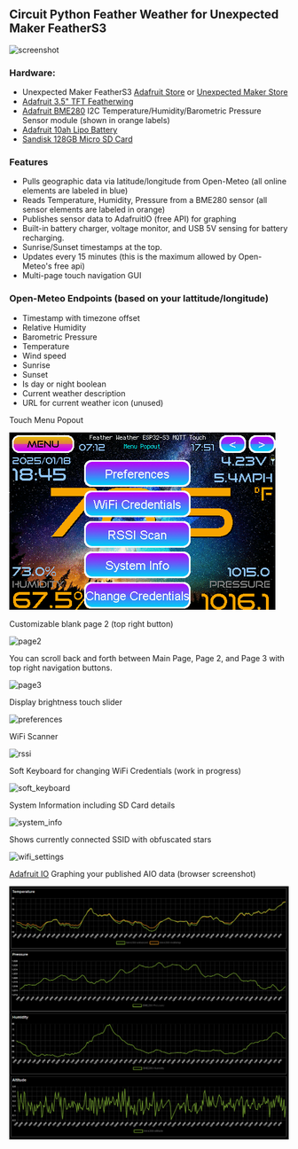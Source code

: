 ## Circuit Python Feather Weather for Unexpected Maker FeatherS3

![screenshot](https://github.com/user-attachments/assets/d3e02e73-cdfe-4ec6-bc5f-0e70463ea007)

### Hardware:
- Unexpected Maker FeatherS3 [Adafruit Store](https://www.adafruit.com/product/5399) or [Unexpected Maker Store](https://unexpectedmaker.com/shop.html#!/FeatherS3/p/577111310)
- [Adafruit 3.5" TFT Featherwing](https://www.adafruit.com/product/3651)
- [Adafruit BME280](https://www.adafruit.com/product/2652) I2C Temperature/Humidity/Barometric Pressure Sensor module (shown in orange labels)
- [Adafruit 10ah Lipo Battery](https://www.adafruit.com/product/5035)
- [Sandisk 128GB Micro SD Card](https://www.amazon.com/gp/product/B073JYC4XM)

### Features
- Pulls geographic data via latitude/longitude from Open-Meteo (all online elements are labeled in blue)
- Reads Temperature, Humidity, Pressure from a BME280 sensor (all sensor elements are labeled in orange)
- Publishes sensor data to AdafruitIO (free API) for graphing
- Built-in battery charger, voltage monitor, and USB 5V sensing for battery recharging.
- Sunrise/Sunset timestamps at the top.
- Updates every 15 minutes (this is the maximum allowed by Open-Meteo's free api)
- Multi-page touch navigation GUI

### Open-Meteo Endpoints (based on your lattitude/longitude)
- Timestamp with timezone offset
- Relative Humidity
- Barometric Pressure
- Temperature
- Wind speed
- Sunrise
- Sunset
- Is day or night boolean
- Current weather description
- URL for current weather icon (unused)

Touch Menu Popout

![menu_popout](https://raw.githubusercontent.com/DJDevon3/My_Circuit_Python_Projects/refs/heads/main/Boards/espressif/Unexpected%20Maker%20Feather%20S3/3.5%20TFT%20Featherwing/Feather%20Weather%20MQTT%20Touch%20Open-Meteo/Pictures/menu_popout.png)

Customizable blank page 2 (top right button)

![page2](https://github.com/user-attachments/assets/04a1707c-1c26-4d3d-afd7-6dc583d4bfa1)

You can scroll back and forth between Main Page, Page 2, and Page 3 with top right navigation buttons. 

![page3](https://github.com/user-attachments/assets/5e00941e-560d-475d-abd1-08df922b91bb)

Display brightness touch slider

![preferences](https://github.com/user-attachments/assets/3325898a-331b-44fd-907e-d26a43ae8109)

WiFi Scanner

![rssi](https://github.com/user-attachments/assets/991a28da-21a0-4466-b6bd-9aae661107e7)

Soft Keyboard for changing WiFi Credentials (work in progress)

![soft_keyboard](https://github.com/user-attachments/assets/c6bd3da9-2485-4272-b373-84ef50c29fd4)

System Information including SD Card details

![system_info](https://github.com/user-attachments/assets/e64be2ca-11db-48eb-b65b-856342e5eb7d)

Shows currently connected SSID with obfuscated stars

![wifi_settings](https://github.com/user-attachments/assets/a7cad19a-b8f0-4018-a660-f5ab80f96590)

[Adafruit IO](https://io.adafruit.com) Graphing your published AIO data (browser screenshot)

![AdafruitIO](https://raw.githubusercontent.com/DJDevon3/My_Circuit_Python_Projects/refs/heads/main/Boards/espressif/Unexpected%20Maker%20Feather%20S3/3.5%20TFT%20Featherwing/Feather%20Weather%20MQTT%20Touch%20Open-Meteo/Pictures/AdafruitIO_Dashboard_Graphing.PNG)
